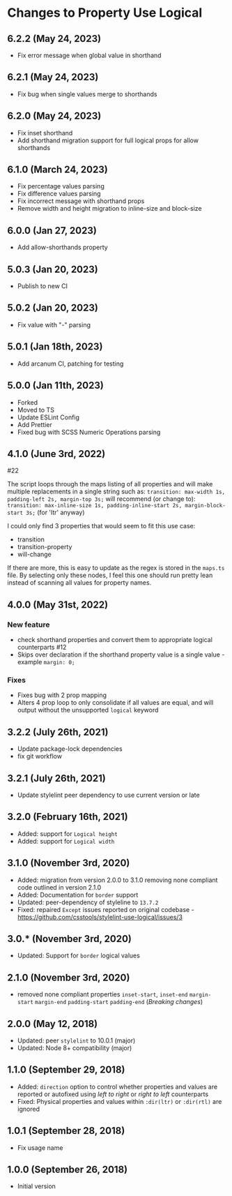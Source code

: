 # Changes to Property Use Logical

## 6.2.2 (May 24, 2023)
- Fix error message when global value in shorthand

## 6.2.1 (May 24, 2023)
- Fix bug when single values merge to shorthands

## 6.2.0 (May 24, 2023)
- Fix inset shorthand
- Add shorthand migration support for full logical props for allow shorthands

## 6.1.0 (March 24, 2023)

- Fix percentage values parsing
- Fix difference values parsing
- Fix incorrect message with shorthand props
- Remove width and height migration to inline-size and block-size

## 6.0.0 (Jan 27, 2023)

- Add allow-shorthands property

## 5.0.3 (Jan 20, 2023)

- Publish to new CI

## 5.0.2 (Jan 20, 2023)

- Fix value with "-" parsing

## 5.0.1 (Jan 18th, 2023)

- Add arcanum CI, patching for testing

## 5.0.0 (Jan 11th, 2023)

- Forked
- Moved to TS
- Update ESLint Config
- Add Prettier
- Fixed bug with SCSS Numeric Operations parsing

## 4.1.0 (June 3rd, 2022)

#22

The script loops through the maps listing of all properties and will make multiple replacements in a single string such as:
`transition: max-width 1s, padding-left 2s, margin-top 3s;`
will recommend (or change to):
`transition: max-inline-size 1s, padding-inline-start 2s, margin-block-start 3s;` (for 'ltr' anyway)

I could only find 3 properties that would seem to fit this use case:
- transition
- transition-property
- will-change

If there are more, this is easy to update as the regex is stored in the `maps.ts` file. By selecting only these nodes, I feel this one should run pretty lean instead of scanning all values for property names.

## 4.0.0 (May 31st, 2022)

  ### New feature
  - check shorthand properties and convert them to appropriate logical counterparts #12
  - Skips over declaration if the shorthand property value is a single value - example `margin: 0;`

  ### Fixes
  - Fixes bug with 2 prop mapping
  - Alters 4 prop loop to only consolidate if all values are equal, and will output without the unsupported `logical` keyword

## 3.2.2 (July 26th, 2021)

- Update package-lock dependencies
- fix git workflow

## 3.2.1 (July 26th, 2021)

- Update stylelint peer dependency to use current version or late

## 3.2.0 (February 16th, 2021)

- Added: support for `Logical height`
- Added: support for `Logical width`

## 3.1.0 (November 3rd, 2020)

- Added: migration from version 2.0.0  to 3.1.0 removing none compliant code outlined in version 2.1.0
- Added: Documentation for `border` support
- Updated: peer-dependency of styleline to `13.7.2`
- Fixed: repaired `Except` issues reported on original codebase - https://github.com/csstools/stylelint-use-logical/issues/3

## 3.0.* (November 3rd, 2020)

- Updated: Support for `border` logical values


## 2.1.0 (November 3rd, 2020)

- removed none compliant properties `inset-start`, `inset-end` `margin-start` `margin-end` `padding-start` `padding-end` (*Breaking changes*)

## 2.0.0 (May 12, 2018)

- Updated: peer `stylelint` to 10.0.1 (major)
- Updated: Node 8+ compatibility (major)

## 1.1.0 (September 29, 2018)

- Added: `direction` option to control whether properties and values are
  reported or autofixed using _left to right_ or _right to left_ counterparts
- Fixed: Physical properties and values within `:dir(ltr)` or `:dir(rtl)` are
  ignored

## 1.0.1 (September 28, 2018)

- Fix usage name

## 1.0.0 (September 26, 2018)

- Initial version
